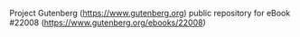 Project Gutenberg (https://www.gutenberg.org) public repository for eBook #22008 (https://www.gutenberg.org/ebooks/22008)
